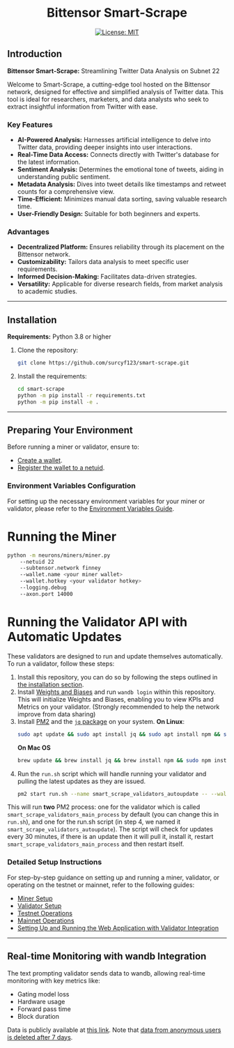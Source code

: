 <div align="center">

# **Bittensor Smart-Scrape**
[![License: MIT](https://img.shields.io/badge/License-MIT-yellow.svg)](https://opensource.org/licenses/MIT) 

</div>

## Introduction

**Bittensor Smart-Scrape:** Streamlining Twitter Data Analysis on Subnet 22

Welcome to Smart-Scrape, a cutting-edge tool hosted on the Bittensor network, designed for effective and simplified analysis of Twitter data. This tool is ideal for researchers, marketers, and data analysts who seek to extract insightful information from Twitter with ease.

### Key Features

- **AI-Powered Analysis:** Harnesses artificial intelligence to delve into Twitter data, providing deeper insights into user interactions.
- **Real-Time Data Access:** Connects directly with Twitter's database for the latest information.
- **Sentiment Analysis:** Determines the emotional tone of tweets, aiding in understanding public sentiment.
- **Metadata Analysis:** Dives into tweet details like timestamps and retweet counts for a comprehensive view.
- **Time-Efficient:** Minimizes manual data sorting, saving valuable research time.
- **User-Friendly Design:** Suitable for both beginners and experts.

### Advantages

- **Decentralized Platform:** Ensures reliability through its placement on the Bittensor network.
- **Customizability:** Tailors data analysis to meet specific user requirements.
- **Informed Decision-Making:** Facilitates data-driven strategies.
- **Versatility:** Applicable for diverse research fields, from market analysis to academic studies.

---

## Installation

**Requirements:** Python 3.8 or higher

1. Clone the repository:
   ```bash
   git clone https://github.com/surcyf123/smart-scrape.git
   ```
2. Install the requirements:
   ```bash
   cd smart-scrape
   python -m pip install -r requirements.txt
   python -m pip install -e .
   ```

---

## Preparing Your Environment

Before running a miner or validator, ensure to:

- [Create a wallet](https://github.com/opentensor/docs/blob/main/reference/btcli.md).
- [Register the wallet to a netuid](https://github.com/opentensor/docs/blob/main/subnetworks/registration.md).


### Environment Variables Configuration

For setting up the necessary environment variables for your miner or validator, please refer to the [Environment Variables Guide](./docs/env_variables.md).

# Running the Miner

  ```bash
  python -m neurons/miners/miner.py 
      --netuid 22
      --subtensor.network finney
      --wallet.name <your miner wallet>
      --wallet.hotkey <your validator hotkey>
      --logging.debug
      --axon.port 14000
  ```

# Running the Validator API with Automatic Updates

These validators are designed to run and update themselves automatically. To run a validator, follow these steps:

1. Install this repository, you can do so by following the steps outlined in [the installation section](#installation).
2. Install [Weights and Biases](https://docs.wandb.ai/quickstart) and run `wandb login` within this repository. This will initialize Weights and Biases, enabling you to view KPIs and Metrics on your validator. (Strongly recommended to help the network improve from data sharing)
3. Install [PM2](https://pm2.io/docs/runtime/guide/installation/) and the [`jq` package](https://jqlang.github.io/jq/) on your system.
   **On Linux**:
   ```bash
   sudo apt update && sudo apt install jq && sudo apt install npm && sudo npm install pm2 -g && pm2 update
   ``` 
   **On Mac OS**
   ```bash
   brew update && brew install jq && brew install npm && sudo npm install pm2 -g && pm2 update
   ```
4. Run the `run.sh` script which will handle running your validator and pulling the latest updates as they are issued. 
   ```bash
   pm2 start run.sh --name smart_scrape_validators_autoupdate -- --wallet.name <your-wallet-name> --wallet.hotkey <your-wallet-hot-key> --logging.debug
   ```

This will run **two** PM2 process: one for the validator which is called `smart_scrape_validators_main_process` by default (you can change this in `run.sh`), and one for the run.sh script (in step 4, we named it `smart_scrape_validators_autoupdate`). The script will check for updates every 30 minutes, if there is an update then it will pull it, install it, restart `smart_scrape_validators_main_process` and then restart itself.

### Detailed Setup Instructions

For step-by-step guidance on setting up and running a miner, validator, or operating on the testnet or mainnet, refer to the following guides:
- [Miner Setup](./docs/running_a_miner.md)
- [Validator Setup](./docs/running_a_validator.md)
- [Testnet Operations](./docs/running_on_testnet.md)
- [Mainnet Operations](./docs/running_on_mainnet.md)
- [Setting Up and Running the Web Application with Validator Integration](./ui/README.md)

---


## Real-time Monitoring with wandb Integration

The text prompting validator sends data to wandb, allowing real-time monitoring with key metrics like:
- Gating model loss
- Hardware usage
- Forward pass time
- Block duration

Data is publicly available at [this link](https://wandb.ai/smart-scrape/smart-scrape-1.0). Note that [data from anonymous users is deleted after 7 days](https://docs.wandb.ai/guides/app/features/anon).

</div>